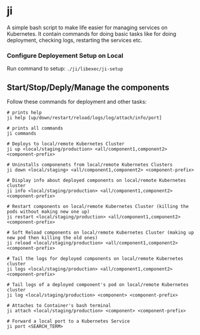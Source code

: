 # ji

A simple bash script to make life easier for managing services on Kubernetes. It contain commands for doing basic tasks like for doing deployment, checking logs, restarting the services etc.

### Configure Deployement Setup on Local

Run command to setup: `./ji/libexec/ji-setup`

## Start/Stop/Deply/Manage the components

Follow these commands for deployment and other tasks:

```
# prints help
ji help [up/down/restart/reload/logs/log/attach/info/port]

# prints all commands
ji commands

# Deploys to local/remote Kubernetes Cluster
ji up <local/staging/production> <all/component1,component2> <component-prefix>

# Uninstalls componenets from local/remote Kubernetes Clusters
ji down <local/staging> <all/component1,component2> <component-prefix>

# Display info about deployed components on local/remote Kubernetes cluster
ji info <local/staging/production> <all/component1,component2> <component-prefix>

# Restart components on local/remote Kubernetes Cluster (killing the pods without making new one up)
ji restart <local/staging/production> <all/component1,component2> <component-prefix>

# Soft Reload components on local/remote Kubernetes Cluster (making up new pod then killing the old ones)
ji reload <local/staging/production> <all/component1,component2> <component-prefix>

# Tail the logs for deployed components on local/remote Kubernetes cluster
ji logs <local/staging/production> <all/component1,component2> <component-prefix>

# Tail logs of a deployed component's pod on local/remote Kubernetes cluster
ji log <local/staging/production> <component> <component-prefix>

# Attaches to Container's bash terminal
ji attach <local/staging/production> <component> <component-prefix>

# Forward a local port to a Kubernetes Service
ji port <SEARCH_TERM>
```